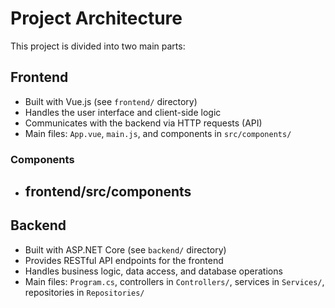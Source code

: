 # Project Architecture

This project is divided into two main parts:

## Frontend

- Built with Vue.js (see `frontend/` directory)
- Handles the user interface and client-side logic
- Communicates with the backend via HTTP requests (API)
- Main files: `App.vue`, `main.js`, and components in `src/components/`

### Components
- frontend/src/components
    - 

## Backend

- Built with ASP.NET Core (see `backend/` directory)
- Provides RESTful API endpoints for the frontend
- Handles business logic, data access, and database operations
- Main files: `Program.cs`, controllers in `Controllers/`, services in `Services/`, repositories in `Repositories/`
